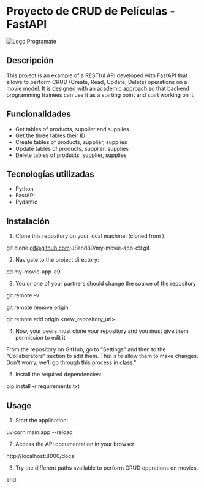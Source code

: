 # Proyecto de CRUD de Películas - FastAPI

<img src="img/programate-academy.png" alt="Logo Programate">

## Descripción

This project is an example of a RESTful API developed with FastAPI that allows to perform CRUD (Create, Read, Update, Delete) operations on a movie model. It is designed with an academic approach so that backend programming trainees can use it as a starting point and start working on it.

## Funcionalidades

- Get tables of products, supplier and supplies
- Get the three tables their ID
- Create tables of products, supplier, supplies
- Update tables of products, supplier, supplies 
- Delete tables of products, supplier, supplies

## Tecnologías utilizadas

- Python
- FastAPI
- Pydantic

## Instalación

1. Clone this repository on your local machine:
   (cloned from )

git clone git@github.com:JSand89/my-movie-app-c9.git


2. Navigate to the project directory:

cd my-movie-app-c9

3. You or one of your partners should change the source of the repository 

git remote -v

git remote remove origin

git remote add origin <new_repository_url>.

4. Now, your peers must clone your repository and you must give them permission to edit it

From the repository on GitHub, go to "Settings" and then to the "Collaborators" section to add them. This is to allow them to make changes. Don't worry, we'll go through this process in class."

5. Install the required dependencies:

pip install -r requirements.txt


## Usage

1. Start the application:

uvicorn main:app --reload


2. Access the API documentation in your browser:

http://localhost:8000/docs


3. Try the different paths available to perform CRUD operations on movies.

end.